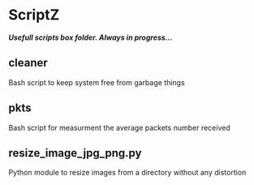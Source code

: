 # ScriptZ
__*Usefull scripts box folder. Always in progress...*__

## cleaner
Bash script to keep system free from garbage things

## pkts
Bash script for measurment the average packets number received

## resize_image_jpg_png.py
Python module to resize images from a directory without any distortion

